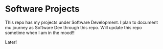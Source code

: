 # Software Projects

This repo has my projects under Software Development. I plan to document mu journey as Software Dev through this repo. Will update this repo sometime when I am in the mood!!

Later!
